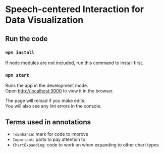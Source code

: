 # Speech-centered Interaction for Data Visualization

## Run the code
### `npm install`
If node modules are not included, run this command to install first.

### `npm start`

Runs the app in the development mode.\
Open [http://localhost:3000](http://localhost:3000) to view it in the browser.

The page will reload if you make edits.\
You will also see any lint errors in the console.

## Terms used in annotations
- `ToEnhance`: mark for code to improve
- `Important`: parts to pay attention to
- `ChartExpanding`: code to work on when expanding to other chart types